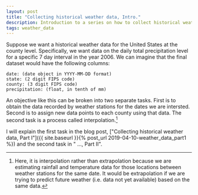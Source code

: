```yaml
---
layout: post
title: "Collecting historical weather data, Intro."
description: Introduction to a series on how to collect historical weather data using R package, 'rnoaa' and `arcpy` python package.
tags: weather_data
---
```


Suppose we want a historical weather data for the United States at the county level. Specifically, we want data on the daily total precipitation level for a specific 7 day interval in the year 2006. We can imagine that the final dataset would have the following columns:
```
date: (date object in YYYY-MM-DD format)
state: (2 digit FIPS code)
county: (3 digit FIPS code)
precipitation: (float, in tenth of mm)
```

An objective like this can be broken into two separate tasks. First is to obtain the data recorded by weather stations for the dates we are intersted. Second is to assign new data points to each county using that data. The second task is a process called interpolation.[^extrapolation] 

I will explain the first task in the blog post, ["Collecting historical weather data, Part I"]({{ site.baseurl }}{% post_url 2019-04-10-weather_data_part1 %}) and the second task in " ..., Part II". 

[^extrapolation]: Here, it is interpolation rather than extrapolation because we are estimating rainfall and temperature data for those locations between weather stations for the same date. It would be extrapolation if we are trying to predict future weather (i.e. data not yet available) based on the same data. 
